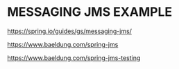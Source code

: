 # MESSAGING JMS EXAMPLE

https://spring.io/guides/gs/messaging-jms/

https://www.baeldung.com/spring-jms

https://www.baeldung.com/spring-jms-testing